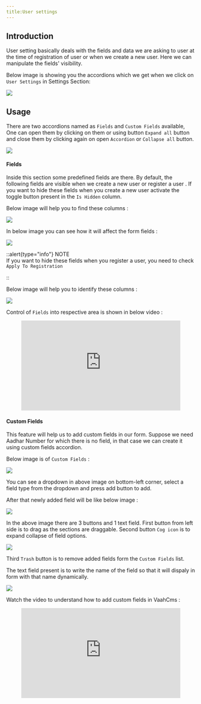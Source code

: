 ```yaml
---
title:User settings
---
```


## Introduction


User setting basically deals with the fields and data we are asking to user at the time of registration of user or when we create a new user. Here we can manipulate the fields' visibility.

Below image is showing you the accordions which we get when we click on ```User Settings``` in Settings Section:

<img src="/images/user-settings-1.png">

## Usage

There are two accordions named as `Fields` and `Custom Fields` available, 
One can open them by clicking on them or using button `Expand all` button and close them by clicking again on open `Accordion` or `Collapse all` button. 

<img src="/images/user-settings-2.png">

#### Fields

Inside this section some predefined fields are there. By default, the following fields are visible when we create a new user or register a user .
If you want to hide these fields when you create a new user activate the toggle button present in the `Is Hidden` column.

Below image will help you to find these columns :

<img src="/images/user-settings-12.png">

In below image you can see how it will affect the form fields :

<img src="/images/user-settings-4.png">

::alert{type="info"}
NOTE   
If you want to hide these fields when you register a user, you need to check ```Apply To Registration```

::

Below image will help you to identify these columns :

<img src="/images/user-settings-5.png">

Control of `Fields` into respective area is shown in below video :

<figure>
  <iframe src="https://www.youtube.com/embed/8rYBwiNxwc8" frameborder="0" allowfullscreen="true" style="width: 100%; aspect-ratio: 16/9;"> </iframe>
</figure>


#### Custom Fields

This feature will help us to add custom fields in our form. Suppose we need Aadhar Number for which there is no field, in that case we can create it using custom fields accordion.

Below image is of `Custom Fields` :

<img src="/images/user-settings-7.png">

You can see a dropdown in above image on bottom-left corner, select a field type from the dropdown and press add button to add.

After that newly added field will be like below image :

<img src="/images/user-settings-8.png">

In the above image there are 3 buttons and 1 text field.
First button from left side is to drag as the sections are draggable. Second button `Cog icon` is to expand collapse of field options.

<img src="/images/user-settings-10.png">

Third `Trash` button is to remove added fields form the `Custom Fields` list.

The text field present is to write the name of the field so that it will dispaly in form with that name dynamically.

<img src="/images/user-settings-11.png">

Watch the video to understand how to add custom fields in VaahCms :

<figure>
  <iframe src="https://www.youtube.com/embed/xJWgJLDNNhw" frameborder="0" allowfullscreen="true" style="width: 100%; aspect-ratio: 16/9;"> </iframe>
</figure>

